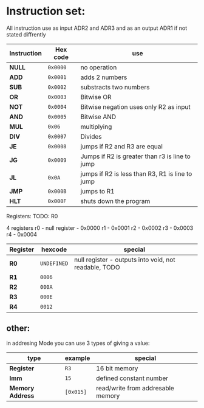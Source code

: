 # Instruction set:
All instruction use as input ADR2 and ADR3 and as an output ADR1 if not stated diffrently

<table>
  <thead>
    <tr>
      <th>Instruction</th>
      <th>Hex code</th>
      <th>use</th>
    </tr>
  </thead>
  <tbody>
    <tr>
      <td><strong>NULL</strong></td>
      <td><code>0x0000</code></td>
      <td>no operation</td>
    </tr>
    <tr>
      <td><strong>ADD</strong></td>
      <td><code>0x0001</code></td>
      <td>adds 2 numbers</td>
    </tr>
    <tr>
      <td><strong>SUB</strong></td>
      <td><code>0x0002</code></td>
      <td>substracts two numbers</td>
    </tr>
    <tr>
      <td><strong>OR</strong></td>
      <td><code>0x0003</code></td>
      <td>Bitwise OR</td>
    </tr>
    <tr>
      <td><strong>NOT</strong></td>
      <td><code>0x0004</code></td>
      <td>Bitwise negation uses only R2 as input</td>
    </tr>
    <tr>
      <td><strong>AND</strong></td>
      <td><code>0x0005</code></td>
      <td>Bitwise AND</td>
    </tr>
    <tr>
      <td><strong>MUL</strong></td>
      <td><code>0x06</code></td>
      <td>multiplying</td>
    </tr>
    <tr>
      <td><strong>DIV</strong></td>
      <td><code>0x0007</code></td>
      <td>Divides</td>
    </tr>
    <tr>
      <td><strong>JE</strong></td>
      <td><code>0x0008</code></td>
      <td>jumps if R2 and R3 are equal</td>
    </tr>
    <tr>
      <td><strong>JG</strong></td>
      <td><code>0x0009</code></td>
      <td>Jumps if R2 is greater than r3 is line to jump</td>
    </tr>
    <tr>
      <td><strong>JL</strong></td>
      <td><code>0x0A</code></td>
      <td>jumps if R2 is less than R3, R1 is line to jump</td>
    </tr>
    <tr>
      <td><strong>JMP</strong></td>
      <td><code>0x000B</code></td>
      <td>jumps to R1</td>
    </tr>
    <tr>
      <td><strong>HLT</strong></td>
      <td><code>0x000F</code></td>
      <td>shuts down the program</td>
    </tr>
  </tbody>
</table>

Registers:
TODO: R0

4 registers
r0 - null register - 0x0000
r1 - 0x0001
r2 - 0x0002
r3 - 0x0003
r4 - 0x0004
<table>
   <thead>
      <tr>
         <th>Register</th>
         <th>hexcode</th>
         <th>special</th>
      </tr>
  </thead>
   <tbody>
      <tr>
         <td><strong>R0</strong></td>
         <td><code>UNDEFINED</code></td>
         <td>null register - outputs into void, not readable, TODO</td>
      </tr>
      <tr>
         <td><strong>R1</strong></td>
         <td><code>0006</code></td>
         <td></td>
      </tr>
      <tr>
         <td><strong>R2</strong></td>
         <td><code>000A</code></td>
         <td></td>
      </tr>
      <tr>
         <td><strong>R3</strong></td>
         <td><code>000E</code></td>
         <td></td>
      </tr>
      <tr>
         <td><strong>R4</strong></td>
         <td><code>0012</code></td>
         <td></td>
      </tr>
      
   </tbody>
</table>

## other:
in addresing Mode you can use 3 types of giving a value:

<table>
   <thead>
      <tr>
         <th>type</th>
         <th>example</th>
         <th>special</th>
      </tr>
  </thead>
   <tbody>
      <tr>
         <td><strong>Register</strong></td>
         <td><code>R3</code></td>
         <td>16 bit memory</td>
      </tr>
            <tr>
         <td><strong>Imm</strong></td>
         <td><code>15</code></td>
         <td>defined constant number</td>
      </tr>
            <tr>
         <td><strong>Memory Address</strong></td>
         <td><code>[0x015]</code></td>
         <td>read/write from addresable memory</td>
      </tr>
   </tbody>
</table>
